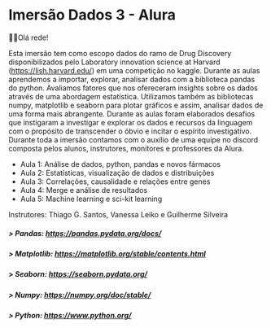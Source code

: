 # Imersão Dados 3 - Alura
👩‍💻Olá rede!

Esta imersão tem como escopo dados do ramo de Drug Discovery disponibilizados pelo Laboratory innovation science at Harvard (https://lish.harvard.edu/) em uma competição no kaggle. Durante as aulas aprendemos a importar, explorar, analisar dados com a biblioteca pandas do python. Avaliamos fatores que nos ofereceram insights sobre os dados através de uma abordagem estatística. Utilizamos também as bibliotecas numpy, matplotlib e seaborn para plotar gráficos e assim, analisar dados de uma forma mais abrangente. Durante as aulas foram elaborados desafios que instigaram a investigar e explorar os dados e recursos da linguagem com o propósito de transcender o óbvio e incitar o espírito investigativo. Durante toda a imersão contamos com o auxílio de uma equipe no discord composta pelos alunos, instrutores, monitores e professores da Alura.

- Aula 1: Análise de dados, python, pandas e novos fármacos
- Aula 2: Estatísticas, visualização de dados e distribuições
- Aula 3: Correlações, causalidade e relações entre genes
- Aula 4: Merge e análise de resultados
- Aula 5: Machine learning e sci-kit learning

Instrutores: Thiago G. Santos, Vanessa Leiko e Guilherme Silveira

##### > Pandas: https://pandas.pydata.org/docs/
##### > Matplotlib: https://matplotlib.org/stable/contents.html
##### > Seaborn: https://seaborn.pydata.org/
##### > Numpy: https://numpy.org/doc/stable/
##### > Python: https://www.python.org/
